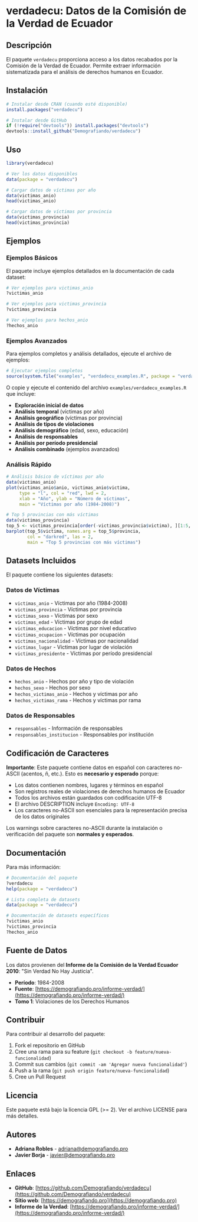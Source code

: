 # verdadecu: Datos de la Comisión de la Verdad de Ecuador

## Descripción

El paquete `verdadecu` proporciona acceso a los datos recabados por la Comisión de la Verdad de Ecuador. Permite extraer información sistematizada para el análisis de derechos humanos en Ecuador.

## Instalación

```r
# Instalar desde CRAN (cuando esté disponible)
install.packages("verdadecu")

# Instalar desde GitHub
if (!require("devtools")) install.packages("devtools")
devtools::install_github("Demografiando/verdadecu")
```

## Uso

```r
library(verdadecu)

# Ver los datos disponibles
data(package = "verdadecu")

# Cargar datos de víctimas por año
data(victimas_anio)
head(victimas_anio)

# Cargar datos de víctimas por provincia
data(victimas_provincia)
head(victimas_provincia)
```

## Ejemplos

### Ejemplos Básicos

El paquete incluye ejemplos detallados en la documentación de cada dataset:

```r
# Ver ejemplos para victimas_anio
?victimas_anio

# Ver ejemplos para victimas_provincia
?victimas_provincia

# Ver ejemplos para hechos_anio
?hechos_anio
```

### Ejemplos Avanzados

Para ejemplos completos y análisis detallados, ejecute el archivo de ejemplos:

```r
# Ejecutar ejemplos completos
source(system.file("examples", "verdadecu_examples.R", package = "verdadecu"))
```

O copie y ejecute el contenido del archivo `examples/verdadecu_examples.R` que incluye:

- **Exploración inicial de datos**
- **Análisis temporal** (víctimas por año)
- **Análisis geográfico** (víctimas por provincia)
- **Análisis de tipos de violaciones**
- **Análisis demográfico** (edad, sexo, educación)
- **Análisis de responsables**
- **Análisis por período presidencial**
- **Análisis combinado** (ejemplos avanzados)

### Análisis Rápido

```r
# Análisis básico de víctimas por año
data(victimas_anio)
plot(victimas_anio$anio, victimas_anio$victima,
     type = "l", col = "red", lwd = 2,
     xlab = "Año", ylab = "Número de víctimas",
     main = "Víctimas por año (1984-2008)")

# Top 5 provincias con más víctimas
data(victimas_provincia)
top_5 <- victimas_provincia[order(-victimas_provincia$victima), ][1:5, ]
barplot(top_5$victima, names.arg = top_5$provincia,
        col = "darkred", las = 2,
        main = "Top 5 provincias con más víctimas")
```

## Datasets Incluidos

El paquete contiene los siguientes datasets:

### Datos de Víctimas

- `victimas_anio` - Víctimas por año (1984-2008)
- `victimas_provincia` - Víctimas por provincia
- `victimas_sexo` - Víctimas por sexo
- `victimas_edad` - Víctimas por grupo de edad
- `victimas_educacion` - Víctimas por nivel educativo
- `victimas_ocupacion` - Víctimas por ocupación
- `victimas_nacionalidad` - Víctimas por nacionalidad
- `victimas_lugar` - Víctimas por lugar de violación
- `victimas_presidente` - Víctimas por período presidencial

### Datos de Hechos

- `hechos_anio` - Hechos por año y tipo de violación
- `hechos_sexo` - Hechos por sexo
- `hechos_victimas_anio` - Hechos y víctimas por año
- `hechos_victimas_rama` - Hechos y víctimas por rama

### Datos de Responsables

- `responsables` - Información de responsables
- `responsables_institucion` - Responsables por institución

## Codificación de Caracteres

**Importante**: Este paquete contiene datos en español con caracteres no-ASCII (acentos, ñ, etc.). Esto es **necesario y esperado** porque:

- Los datos contienen nombres, lugares y términos en español
- Son registros reales de violaciones de derechos humanos de Ecuador
- Todos los archivos están guardados con codificación UTF-8
- El archivo DESCRIPTION incluye `Encoding: UTF-8`
- Los caracteres no-ASCII son esenciales para la representación precisa de los datos originales

Los warnings sobre caracteres no-ASCII durante la instalación o verificación del paquete son **normales y esperados**.

## Documentación

Para más información:

```r
# Documentación del paquete
?verdadecu
help(package = "verdadecu")

# Lista completa de datasets
data(package = "verdadecu")

# Documentación de datasets específicos
?victimas_anio
?victimas_provincia
?hechos_anio
```

## Fuente de Datos

Los datos provienen del **Informe de la Comisión de la Verdad Ecuador 2010**: "Sin Verdad No Hay Justicia".

- **Período**: 1984-2008
- **Fuente**: [https://demografiando.pro/informe-verdad/](https://demografiando.pro/informe-verdad/)
- **Tomo 1**: Violaciones de los Derechos Humanos

## Contribuir

Para contribuir al desarrollo del paquete:

1. Fork el repositorio en GitHub
2. Cree una rama para su feature (`git checkout -b feature/nueva-funcionalidad`)
3. Commit sus cambios (`git commit -am 'Agregar nueva funcionalidad'`)
4. Push a la rama (`git push origin feature/nueva-funcionalidad`)
5. Cree un Pull Request

## Licencia

Este paquete está bajo la licencia GPL (>= 2). Ver el archivo LICENSE para más detalles.

## Autores

- **Adriana Robles** - [adriana@demografiando.pro](mailto:adriana@demografiando.pro)
- **Javier Borja** - [javier@demografiando.pro](mailto:javier@demografiando.pro)

## Enlaces

- **GitHub**: [https://github.com/Demografiando/verdadecu](https://github.com/Demografiando/verdadecu)
- **Sitio web**: [https://demografiando.pro](https://demografiando.pro)
- **Informe de la Verdad**: [https://demografiando.pro/informe-verdad/](https://demografiando.pro/informe-verdad/)
